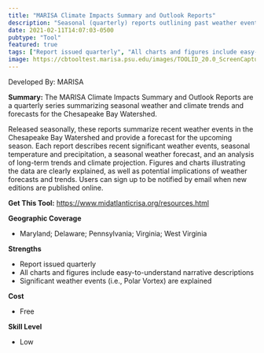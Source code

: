 ```yaml
---
title: "MARISA Climate Impacts Summary and Outlook Reports"
description: "Seasonal (quarterly) reports outlining past weather events and their significance as well as projections to the next seasons weather"
date: 2021-02-11T14:07:03-0500
pubtype: "Tool"
featured: true
tags: ["Report issued quarterly", "All charts and figures include easy-to-understand narrative descriptions", "Significant weather events (i.e., Polar Vortex) are explained"]
image: https://cbtooltest.marisa.psu.edu/images/TOOLID_20.0_ScreenCapture-1.png
---
```

Developed By: MARISA

**Summary:** The MARISA Climate Impacts Summary and Outlook Reports are a quarterly series summarizing seasonal weather and climate trends and forecasts for the Chesapeake Bay Watershed.

Released seasonally, these reports summarize recent weather events in the Chesapeake Bay Watershed and provide a forecast for the upcoming season. Each report describes recent significant weather events, seasonal temperature and precipitation, a seasonal weather forecast, and an analysis of long-term trends and climate projection. Figures and charts illustrating the data are clearly explained, as well as potential implications of weather forecasts and trends. Users can sign up to be notified by email when new editions are published online.

__**Get This Tool:**__ https://www.midatlanticrisa.org/resources.html

__**Geographic Coverage**__
- Maryland; Delaware; Pennsylvania; Virginia; West Virginia

__**Strengths**__
-  Report issued quarterly
-   All charts and figures include easy-to-understand narrative descriptions
-   Significant weather events (i.e., Polar Vortex) are explained

__**Cost**__
- Free

__**Skill Level**__
- Low
